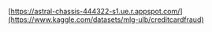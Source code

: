 [https://astral-chassis-444322-s1.ue.r.appspot.com/](https://www.kaggle.com/datasets/mlg-ulb/creditcardfraud)
